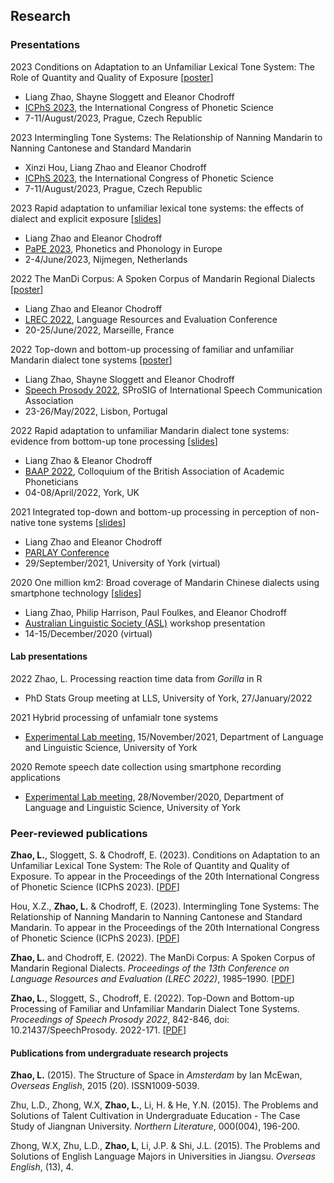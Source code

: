 ## Research

### Presentations
2023 Conditions on Adaptation to an Unfamiliar Lexical Tone System: The Role of Quantity and Quality of Exposure [[poster](/pdfs/ICPhS2023_ZhaoSloggettChodroff_poster.pdf)]
  - Liang Zhao, Shayne Sloggett and Eleanor Chodroff
  - [ICPhS 2023](https://www.icphs2023.org), the International Congress of Phonetic Science
  - 7-11/August/2023, Prague, Czech Republic
  
2023 Intermingling Tone Systems: The Relationship of Nanning Mandarin to Nanning Cantonese and Standard Mandarin 
  - Xinzi Hou, Liang Zhao and Eleanor Chodroff
  - [ICPhS 2023](https://www.icphs2023.org), the International Congress of Phonetic Science
  - 7-11/August/2023, Prague, Czech Republic

2023 Rapid adaptation to unfamiliar lexical tone systems: the effects of dialect and explicit exposure [[slides](/pdfs/PaPE2023_Zhao&Chodroff_slides.pdf)]
  - Liang Zhao and Eleanor Chodroff
  - [PaPE 2023](https://pape-conference.org/index.html), Phonetics and Phonology in Europe
  - 2-4/June/2023, Nijmegen, Netherlands

2022 The ManDi Corpus: A Spoken Corpus of Mandarin Regional Dialects [[poster](/pdfs/LREC2022_Zhao&Chodroff_poster.pdf)]
  - Liang Zhao and Eleanor Chodroff
  - [LREC 2022](https://lrec2022.lrec-conf.org/en/), Language Resources and Evaluation Conference
  - 20-25/June/2022, Marseille, France

2022  Top-down and bottom-up processing of familiar and unfamiliar Mandarin dialect tone systems [[poster](/pdfs/SP2022_poster.pdf)]
  - Liang Zhao, Shayne Sloggett and Eleanor Chodroff
  - [Speech Prosody 2022](http://labfon.letras.ulisboa.pt/sp2022/index.html), SProSIG of International Speech Communication Association
  - 23-26/May/2022, Lisbon, Portugal

2022  Rapid adaptation to unfamiliar Mandarin dialect tone systems: evidence from bottom-up tone processing [[slides](/pdfs/BAAP2022_slides.pdf)]
  - Liang Zhao & Eleanor Chodroff
  - [BAAP 2022](https://sites.google.com/york.ac.uk/baap2022york/home), Colloquium of the British Association of Academic Phoneticians
  - 04-08/April/2022, York, UK

2021  Integrated top-down and bottom-up processing in perception of non-native tone systems  [[slides](/pdfs/PARLAY2021_lz&ec_slides.pdf)] 
  - Liang Zhao and Eleanor Chodroff
  - [PARLAY Conference](http://parlayconference.altervista.org/?doing_wp_cron=1639720804.8743081092834472656250)
  - 29/September/2021, University of York (virtual)
  
2020  One million km2: Broad coverage of Mandarin Chinese dialects using smartphone technology [[slides](/pdfs/ALS2020_lz.pdf)] 
  - Liang Zhao, Philip Harrison, Paul Foulkes, and Eleanor Chodroff
  - [Australian Linguistic Society (ASL)](https://als.asn.au/Conference/Past-Conferences/Conference-2020/Conference2020) workshop presentation
  - 14-15/December/2020 (virtual) 

#### Lab presentations
2022  Zhao, L. Processing reaction time data from *Gorilla* in R
  - PhD Stats Group meeting at LLS, University of York, 27/January/2022

2021  Hybrid processing of unfamialr tone systems
  - [Experimental Lab meeting](https://whyps.york.ac.uk), 15/November/2021, Department of Language and Linguistic Science, University of York 

2020  Remote speech date collection using smartphone recording applications
  - [Experimental Lab meeting](https://whyps.york.ac.uk), 28/November/2020, Department of Language and Linguistic Science, University of York


### Peer-reviewed publications
**Zhao, L.**, Sloggett, S. & Chodroff, E. (2023). Conditions on Adaptation to an Unfamiliar Lexical Tone System: The Role of Quantity and Quality of Exposure. To appear in the Proceedings of the 20th International Congress of Phonetic Science (ICPhS 2023). [[PDF](https://guarant.cz/icphs2023/601.pdf)]

Hou, X.Z., **Zhao, L.** & Chodroff, E. (2023). Intermingling Tone Systems: The Relationship of Nanning Mandarin to Nanning Cantonese and Standard Mandarin. To appear in the Proceedings of the 20th International Congress of Phonetic Science (ICPhS 2023). [[PDF](https://guarant.cz/icphs2023/516.pdf)]

**Zhao, L.** and Chodroff, E. (2022). The ManDi Corpus: A Spoken Corpus of Mandarin Regional Dialects. *Proceedings of the 13th Conference on Language Resources and Evaluation (LREC 2022)*, 1985–1990. [[PDF](http://www.lrec-conf.org/proceedings/lrec2022/pdf/2022.lrec-1.213.pdf)]

**Zhao, L.**, Sloggett, S., Chodroff, E. (2022). Top-Down and Bottom-up Processing of Familiar and Unfamiliar Mandarin Dialect Tone Systems. *Proceedings of Speech Prosody 2022*, 842-846, doi: 10.21437/SpeechProsody. 2022-171. [[PDF](https://www.isca-speech.org/archive/pdfs/speechprosody_2022/zhao22_speechprosody.pdf)]


#### Publications from undergraduate research projects
**Zhao, L.** (2015). The Structure of Space in *Amsterdam* by Ian McEwan, *Overseas English*, 2015 (20). ISSN1009-5039.

Zhu, L.D., Zhong, W.X, **Zhao, L.**, Li, H. & He, Y.N. (2015). The Problems and Solutions of Talent Cultivation in Undergraduate Education - The Case Study of Jiangnan University. *Northern Literature*, 000(004), 196-200.

Zhong, W.X, Zhu, L.D., **Zhao, L**, Li, J.P. & Shi, J.L. (2015). The Problems and Solutions of English Language Majors in Universities in Jiangsu. *Overseas English*, (13), 4.



